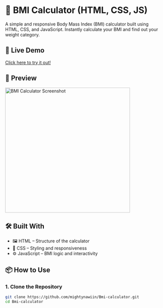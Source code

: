 # 🧮 BMI Calculator (HTML, CSS, JS)

A simple and responsive Body Mass Index (BMI) calculator built using HTML, CSS, and JavaScript. Instantly calculate your BMI and find out your weight category.

## 🚀 Live Demo

[Click here to try it out!](#) <!-- Replace # with your GitHub Pages or hosted link -->

## 📸 Preview

<img src="8ec8b16a-57bc-4641-8c4c-07f5a70f2278.png" alt="BMI Calculator Screenshot" width="400"/>

## 🛠️ Built With

- 🖼️ HTML – Structure of the calculator
- 🎨 CSS – Styling and responsiveness
- ⚙️ JavaScript – BMI logic and interactivity

## 📦 How to Use

### 1. Clone the Repository

```bash
git clone https://github.com/mightynawiin/Bmi-calculator.git
cd Bmi-calculator
